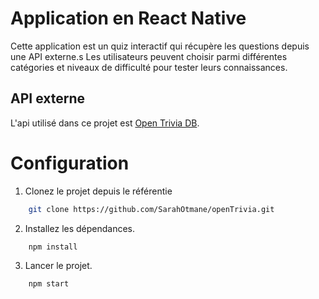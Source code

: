# Application en React Native
Cette application est un quiz interactif qui récupère les questions depuis une API externe.s Les utilisateurs peuvent choisir parmi différentes catégories et niveaux de difficulté pour tester leurs connaissances.

## API externe
L'api utilisé dans ce projet est [Open Trivia DB](https://opentdb.com/api_config.php).



# Configuration
1. Clonez le projet depuis le référentie
```bash
    git clone https://github.com/SarahOtmane/openTrivia.git
```

2. Installez les dépendances.
```bash
    npm install 
```

3. Lancer le projet.
```bash
    npm start
```